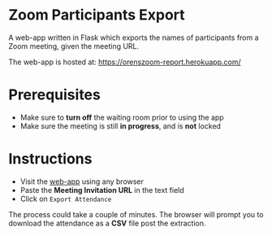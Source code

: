

# Zoom Participants Export

A web-app written in Flask which exports the names of participants from a Zoom meeting, given the meeting URL.

The web-app is hosted at: https://orenszoom-report.herokuapp.com/

# Prerequisites

- Make sure to **turn off** the waiting room prior to using the app
- Make sure the meeting is still **in progress**, and is **not** locked

# Instructions

- Visit the [web-app](https://zoom-attendance.herokuapp.com/) using any browser
- Paste the **Meeting Invitation URL** in the text field
- Click on `Export Attendance`

The process could take a couple of minutes. The browser will prompt you to download the attendance as a **CSV** file post the extraction.
